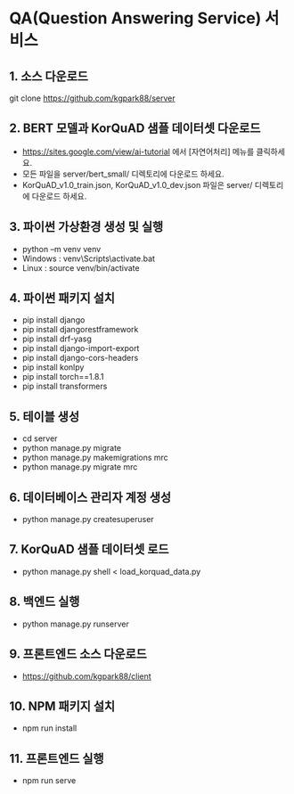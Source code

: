 # QA(Question Answering Service) 서비스 

## 1. 소스 다운로드
git clone https://github.com/kgpark88/server

## 2. BERT 모델과 KorQuAD 샘플 데이터셋 다운로드
- https://sites.google.com/view/ai-tutorial 에서 [자연어처리] 메뉴를 클릭하세요.
- 모든 파일을 server/bert_small/  디렉토리에 다운로드 하세요.
-  KorQuAD_v1.0_train.json, KorQuAD_v1.0_dev.json 파일은 server/ 디렉토리에 다운로드 하세요.

## 3. 파이썬 가상환경 생성 및 실행
- python –m venv venv 
- Windows : venv\Scripts\activate.bat
- Linux : source venv/bin/activate

## 4. 파이썬 패키지 설치
- pip install django
- pip install djangorestframework
- pip install drf-yasg
- pip install django-import-export
- pip install django-cors-headers
- pip install konlpy
- pip install torch==1.8.1
- pip install transformers

## 5. 테이블 생성
- cd server
- python manage.py migrate
- python manage.py makemigrations mrc
- python manage.py migrate mrc

## 6. 데이터베이스 관리자 계정 생성
- python manage.py createsuperuser

## 7. KorQuAD 샘플 데이터셋 로드
- python manage.py shell < load_korquad_data.py

## 8. 백엔드 실행
- python manage.py runserver

## 9. 프론트엔드 소스 다운로드 
- https://github.com/kgpark88/client

## 10. NPM 패키지 설치 
- npm run install

## 11. 프론트엔드 실행
- npm run serve

